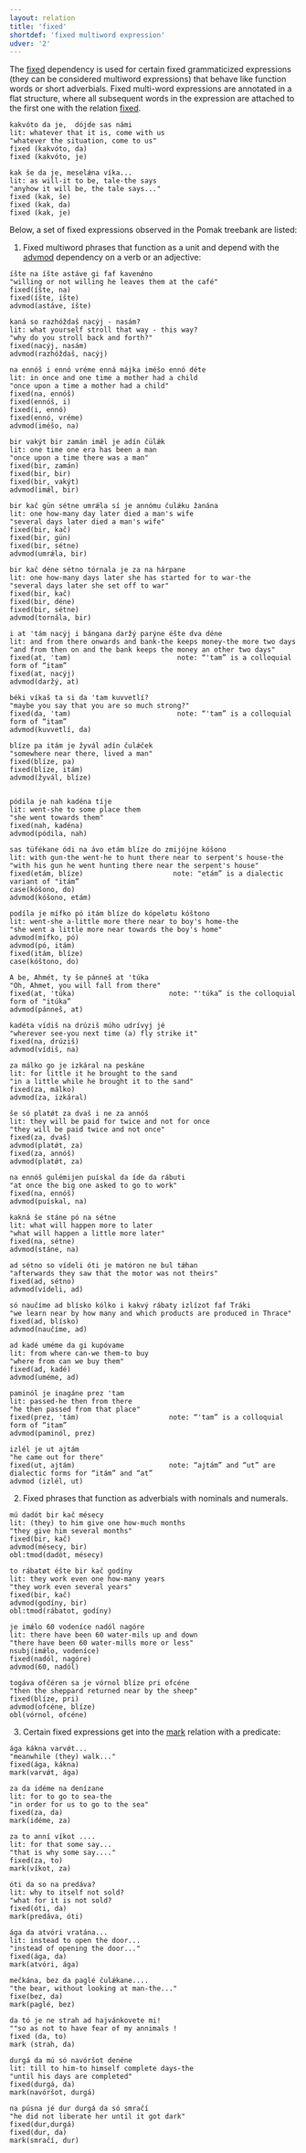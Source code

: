 ```yaml
---
layout: relation
title: 'fixed'
shortdef: 'fixed multiword expression'
udver: '2'
---
```



The  [fixed]() dependency   is used for certain fixed grammaticized expressions (they can be considered multiword expressions) that behave like function words or short adverbials. Fixed multi-word expressions are annotated in a flat structure, where all subsequent words in the expression are attached to the first one with the relation [fixed]().  
   
~~~ sdparse  
kakvóto da je,  dójde sas námi  
lit: whatever that it is, come with us  
"whatever the situation, come to us" 
fixed (kakvóto, da)
fixed (kakvóto, je)
~~~ 

~~~ sdparse
kak še da je, meselǽna víka...
lit: as will-it to be, tale-the says
"anyhow it will be, the tale says..."
fixed (kak, še)
fixed (kak, da)
fixed (kak, je)
~~~ 

Below, a set of fixed expressions observed in the Pomak treebank are listed: 

<!--In the Pomak treebank, there are several  fixed expressions. Usually, they are  attached directly to the head of the sentence.  There exist also Pomak “compound conjunctions” or rather “prepositional adverb phrases”, which may form a special sub-type of the fixed label, which are attached to the “head” of the phrase in a chain form. Generally, it appears that Pomak multi word epressions may be grouped as following: --> 



<!--
~~~ sdparse
namój da sí gubíš   
lit:  not  to yourself disappear   
"you cannot disappear" 
fixed (gubíš, namój)
fixed (gubíš, da) 

stóri mí ennó líra, nimó ma právi rezíl     
lit:  give me one golden pound, so as not to of myself make fool  
"give me one golden pound, so as not to make a fool of me"
fixed (právi, nimó)                    note: “nimó” is a dialectic variant of “namój”
fixed (právi, ma)                
~~~ 

2. Standard many word phrases that function as a unit, or lexicalized multi word expressions even of antonymic significance that consist a pair, which are depended in a chain form word-by-word from the “head” of the fixed phrase, i.e. the first token, which, in its turn, is depended from the head of the sentence and labeled under various relations:
-->


1. Fixed multiword phrases that function as a unit and  depend  with the [advmod]() dependency on a verb or an adjective:

~~~ sdparse
íšte na íšte astáve gi faf kavenǿno 
"willing or not willing he leaves them at the café"
fixed(íšte, na)     
fixed(íšte, íšte)                        
advmod(astáve, íšte)

kaná so razhóždaš nacýj - nasám?  
lit: what yourself stroll that way - this way?
"why do you stroll back and forth?" 
fixed(nacýj, nasám)
advmod(razhóždaš, nacýj)
 
na ennóš i ennó vréme enná májka iméšo ennó déte
lit: in once and one time a mother had a child
"once upon a time a mother had a child"
fixed(na, ennóš)
fixed(ennóš, i)
fixed(i, ennó)
fixed(ennó, vréme)
advmod(iméšo, na)

bir vakýt bir zamán imǽl je adín čülǽk 
lit: one time one era has been a man
"once upon a time there was a man" 
fixed(bir, zamán)
fixed(bir, bir) 
fixed(bir, vakýt)
advmod(imǽl, bir)

bir kač gün sétne umrǽla sí je annómu čulǽku žanána 
lit: one how-many day later died a man's wife
"several days later died a man's wife" 
fixed(bir, kač)
fixed(bir, gün)
fixed(bir, sétne)
advmod(umrǽla, bir)

bir kač déne sétno tórnala je za na hárpane 
lit: one how-many days later she has started for to war-the
"several days later she set off to war" 
fixed(bir, kač)
fixed(bir, déne)
fixed(bir, sétne)
advmod(tornála, bir)

i at 'tám nacýj i bángana daržý parýne éšte dva déne 
lit: and from there onwards and bank-the keeps money-the more two days
"and from then on and the bank keeps the money an other two days" 
fixed(at, 'tam)                          note: “'tam” is a colloquial form of “itam”
fixed(at, nacýj)
advmod(daržý, at)    

béki víkaš ta si da 'tam kuvvetlí?  
"maybe you say that you are so much strong?" 
fixed(da, 'tam)                          note: “'tam” is a colloquial form of “itam”
advmod(kuvvetlí, da)   

blíze pa itám je žyvál adín čulǽček  
"somewhere near there, lived a man"
fixed(blíze, pa)
fixed(blíze, itám)
advmod(žyvál, blíze)     


pódila je nah kadéna tíje  
lit: went-she to some place them 
"she went towards them" 
fixed(nah, kadéna)     
advmod(pódila, nah)

sas tüfékane ódi na ávo etám blíze do zmijójne kóšono  
lit: with gun-the went-he to hunt there near to serpent's house-the
"with his gun he went hunting there near the serpent's house" 
fixed(etám, blíze)                      note: "etám” is a dialectic variant of "itám”
case(kóšono, do) 
advmod(kóšono, etám)

podíla je mífko pó itám blíze do kópeløtu kóštono 
lit: went-she a-little more there near to boy's home-the
"she went a little more near towards the boy's home" 
advmod(mífko, pó)
advmod(pó, itám)
fixed(itám, blíze)
case(kóštono, do)

A be, Ahmét, ty še pánneš at 'túka
"Oh, Ahmet, you will fall from there"
fixed(at, 'túka)                       note: "'túka” is the colloquial form of "itúka”
advmod(pánneš, at)    

kadéta vídiš na drúziš múho udrívyj jé 
"wherever see-you next time (a) fly strike it"
fixed(na, drúziš)
advmod(vídiš, na)

za málko go je izkáral na peskáne 
lit: for little it he brought to the sand
"in a little while he brought it to the sand"
fixed(za, málko)
advmod(za, izkáral)

še só platǿt za dvaš i ne za annóš 
lit: they will be paid for twice and not for once
"they will be paid twice and not once" 
fixed(za, dvaš)
advmod(platǿt, za)
fixed(za, annóš)
advmod(platǿt, za)

na ennóš gulémijen puískal da íde da rábuti 
"at once the big one asked to go to work"
fixed(na, ennóš)
advmod(puískal, na)

kakná še stáne pó na sétne     
lit: what will happen more to later
"what will happen a little more later"
fixed(na, sétne)
advmod(stáne, na)

ad sétno so vídeli óti je matóron ne bul tǽhan  
"afterwards they saw that the motor was not theirs"
fixed(ad, sétno)
advmod(vídeli, ad)

só naučíme ad blísko kólko i kakvý rábaty izlízot faf Tráki 
"we learn near by how many and which products are produced in Thrace"
fixed(ad, blísko)
advmod(naučíme, ad)

ad kadé uméme da gi kupóvame
lit: from where can-we them-to buy
"where from can we buy them"
fixed(ad, kadé)
advmod(uméme, ad)

paminól je inagáne prez 'tam 
lit: passed-he then from there
"he then passed from that place"
fixed(prez, 'tám)                      note: “'tam” is a colloquial form of “itam”
advmod(paminól, prez)

izlél je ut ajtám  
"he came out for there"    
fixed(ut, ajtám)                       note: “ajtám” and “ut” are dialectic forms for “itám” and “at”
advmod (izlél, ut)
~~~
     
2. Fixed phrases that function as adverbials with nominals and numerals.

~~~ sdparse
mú dadót bir kač mésecy 
lit: (they) to him give one how-much months
"they give him several months" 
fixed(bir, kač)
advmod(mésecy, bir)
obl:tmod(dadót, mésecy)

to rábatøt éšte bir kač godíny 
lit: they work even one how-many years
"they work even several years"
fixed(bir, kač)
advmod(godíny, bir)
obl:tmod(rábatot, godíny)

je imǽlo 60 vodeníce nadól nagóre  
lit: there have been 60 water-mils up and down
"there have been 60 water-mills more or less" 
nsubj(imǽlo, vodeníce)
fixed(nadól, nagóre) 
advmod(60, nadól)

togáva ofčéren sa je vórnol blíze pri ofcéne 
"then the sheppard returned near by the sheep" 
fixed(blíze, pri)
advmod(ofcéne, blíze)
obl(vórnol, ofcéne)      
~~~ 

3. Certain fixed expressions get into the [mark]() relation  with a predicate:


~~~ sdparse
ága kákna varvǿt... 
"meanwhile (they) walk..."
fixed(ága, kákna)
mark(varvǿt, ága)

za da idéme na denízane
lit: for to go to sea-the
"in order for us to go to the sea" 
fixed(za, da)
mark(idéme, za)

za to anní víkot ....
lit: for that some say...
"that is why some say...." 
fixed(za, to)
mark(víkot, za)

óti da so na predáva? 
lit: why to itself not sold?
"what for it is not sold? 
fixed(óti, da)
mark(predáva, óti)

ága da atvóri vratána...  
lit: instead to open the door...
"instead of opening the door..." 
fixed(ága, da)
mark(atvóri, ága)

mečkána, bez da paglé čulǽkane.... 
"the bear, without looking at man-the..."
fixe(bez, da)
mark(paglé, bez)

da tó je ne strah ad hajvánkovete mi!  
""so as not to have fear of my annimals !
fixed (da, to)
mark (strah, da)

durgá da mú só navóršot denéne 
lit: till to him-to himself complete days-the
"until his days are completed" 
fixed(durgá, da)
mark(navóršot, durgá)

na púsna jé dur durgá da só smračí 
"he did not liberate her until it got dark"
fixed(dur,durgá)
fixed(dur, da)
mark(smračí, dur)
~~~ 

<!--
je imǽl faf tóga za pródan tütǘne
lit: (he) has had on him for selling tobacco
"he had on him tobacco for selling"                           
fixed(za, pródan)
obl(tütǘne, za)

tórnala je za na hárpane                                               
lit: has-she started for to war-the
"she has set off to war"   
fixed(za, na)
case(hárpene, za)
-->
<!-- Interlanguage links updated Út 9. května 2023, 20:04:15 CEST -->

